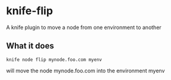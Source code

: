 # knife-flip

A knife plugin to move a node from one environment to another

## What it does

````
knife node flip mynode.foo.com myenv
````

will move the node mynode.foo.com into the environment myenv


